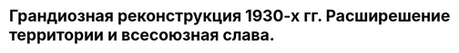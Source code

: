 ---
title: "Грандиозная реконструкция 1930-х гг. Расширешение территории и всесоюзная слава."
js: "/js"
css: "/css/base.css"
draft: false
description: "В начале 1930-х гг. началась реконструкция завода 'Серп и молот'. Его территория была расширена более чем в два раза, были построены новые цеха. Из металла, произведённого на заводе, были изготовлены скульптура 'Рабочий и колхнозница', отделка станции 'маяковская' и т.п."
partial: "chapter_4.html"
type: "static"
order: 4
---